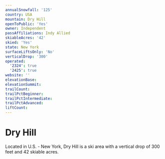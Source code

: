 ```yaml
---
annualSnowfall: '125'
country: USA
mountain: Dry Hill
openToPublic: 'Yes'
owner: Independent
passAffiliations: Indy Allied
skiableAcres: '42'
skied: 'Yes'
state: New York
surfaceLiftsOnly: 'No'
verticalDrop: '300'
operated:
  '2324': true
  '2425': true
website: ''
elevationBase:
elevationSummit:
trailCount:
trailPctBeginner:
trailPctIntermediate:
trailPctAdvanced:
liftCount:
---
```



# Dry Hill

Located in U.S. - New York, Dry Hill is a ski area with a vertical drop of 300 feet and 42 skiable acres.
